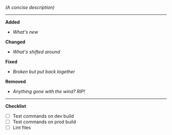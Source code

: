 *(A concise description)*

---

**Added**

- *What's new*


**Changed**

- *What's shifted around*

**Fixed**

- *Broken but put back together*

**Removed**

- *Anything gone with the wind? RIP!*

---

**Checklist**
- [ ] Test commands on dev build
- [ ] Test commands on prod build
- [ ] Lint files

